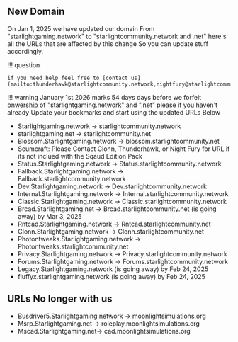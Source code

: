 ## New Domain

On Jan 1, 2025 we have updated our domain From "starlightgaming.network" to "starlightcommunity.network and .net" here's all the URLs that are affected by this change
So you can update stuff accordingly. 

!!! question

    if you need help feel free to [contact us](mailto:thunderhawk@starlightcommunity.network,nightfury@starlightcommunity.network)

!!! warning
    January 1st 2026 marks 54 days days before we forfeit onwership of "starlightgaming.network" and ".net" please if 
    you haven't already Update your bookmarks and start using the updated URLs Below

* Starlightgaming.network → starlightcommunity.network
* starlightgaming.net → starlightcommunity.net
* Blossom.Starlightgaming.network → blossom.starlightcommunity.net
* Scumcraft: Please Contact Clonn, Thunderhawk, or Night Fury for URL if its not inclued with the Sqaud Edition Pack
* Status.Starlightgaming.network → Status.starlightcommunity.network
* Fallback.Starlightgaming.network → Fallback.starlightcommunity.network
* Dev.Starlightgaming.network → Dev.starlightcommunity.network
* Internal.Starlightgaming.network → Internal.starlightcommunity.network
* Classic.Starlightgaming.network → Classic.starlightcommunity.network
* Brcad.Starlightgaming.net → Brcad.starlightcommunity.net (is going away) by Mar 3, 2025
* Rntcad.Starlightgaming.network → Rntcad.starlightcommunity.net
* Clonn.Starlightgaming.network → Clonn.starlightcommunity.net
* Photontweaks.Starlightgaming.network → Photontweaks.starlightcommunity.net
* Privacy.Starlightgaming.network → Privacy.starlightcommunity.network
* Forums.Starlightgaming.network → Forums.starlightcommunity.network
* Legacy.Starlightgaming.network (is going away) by Feb 24, 2025
* fluffyx.starlightgaming.network (is going away) by Feb 24, 2025

## URLs No longer with us

* Busdriver5.Starlightgaming.network → moonlightsimulations.org
* Msrp.Starlightgaming.net → roleplay.moonlightsimulations.org
* Mscad.Starlightgaming.net→ cad.moonlightsimulations.org
